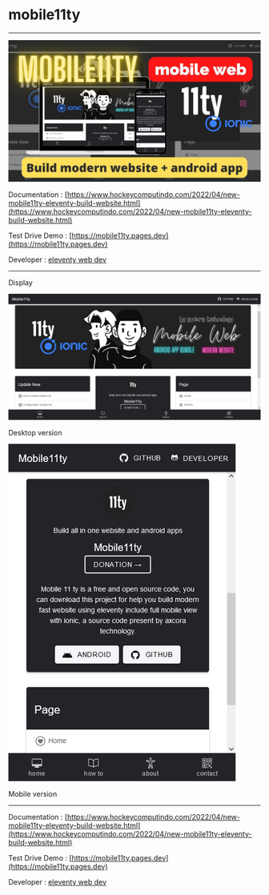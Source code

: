 # mobile11ty
----------------------------------------------


![eleventy mobile11ty template themes](mobile11ty.jpg)


Documentation : [https://www.hockeycomputindo.com/2022/04/new-mobile11ty-eleventy-build-website.html](https://www.hockeycomputindo.com/2022/04/new-mobile11ty-eleventy-build-website.html)

Test Drive Demo : [https://mobile11ty.pages.dev](https://mobile11ty.pages.dev)


Developer : [eleventy web dev](https://eleventy.web.app/)

---------------------------------

Display


![eleventy mobile11ty template themes](desktop.png)


Desktop version


![eleventy mobile11ty template themes](mobile.png)


Mobile version 

---------------------------------


Documentation : [https://www.hockeycomputindo.com/2022/04/new-mobile11ty-eleventy-build-website.html](https://www.hockeycomputindo.com/2022/04/new-mobile11ty-eleventy-build-website.html)

Test Drive Demo : [https://mobile11ty.pages.dev](https://mobile11ty.pages.dev)


Developer : [eleventy web dev](https://eleventy.web.app/)
